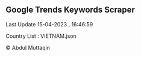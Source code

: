 

## Google Trends Keywords Scraper 
 
Last Update 15-04-2023 , 16:46:59

Country List :
VIETNAM.json



© Abdul Muttaqin 
